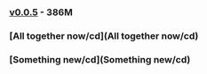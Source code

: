 ### [v0.0.5](https://github.com/littleflute/the-Beatles/edit/master/README.md)  - 386M
### [All together now/cd](All together now/cd)
### [Something new/cd](Something new/cd)
